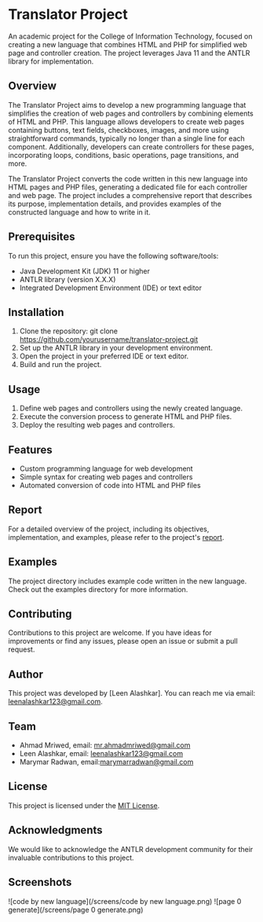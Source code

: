 # Translator Project

An academic project for the College of Information Technology, focused on creating a new language that combines HTML and PHP for simplified web page and controller creation. The project leverages Java 11 and the ANTLR library for implementation.

## Overview

The Translator Project aims to develop a new programming language that simplifies the creation of web pages and controllers by combining elements of HTML and PHP. This language allows developers to create web pages containing buttons, text fields, checkboxes, images, and more using straightforward commands, typically no longer than a single line for each component. Additionally, developers can create controllers for these pages, incorporating loops, conditions, basic operations, page transitions, and more.

The Translator Project converts the code written in this new language into HTML pages and PHP files, generating a dedicated file for each controller and web page. The project includes a comprehensive report that describes its purpose, implementation details, and provides examples of the constructed language and how to write in it.

## Prerequisites

To run this project, ensure you have the following software/tools:

- Java Development Kit (JDK) 11 or higher
- ANTLR library (version X.X.X)
- Integrated Development Environment (IDE) or text editor

## Installation

1. Clone the repository: git clone https://github.com/yourusername/translator-project.git
2. Set up the ANTLR library in your development environment.
3. Open the project in your preferred IDE or text editor.
4. Build and run the project.

## Usage

1. Define web pages and controllers using the newly created language.
2. Execute the conversion process to generate HTML and PHP files.
3. Deploy the resulting web pages and controllers.

## Features

- Custom programming language for web development
- Simple syntax for creating web pages and controllers
- Automated conversion of code into HTML and PHP files

## Report

For a detailed overview of the project, including its objectives, implementation, and examples, please refer to the project's [report](report.pdf).

## Examples

The project directory includes example code written in the new language. Check out the examples directory for more information.

## Contributing

Contributions to this project are welcome. If you have ideas for improvements or find any issues, please open an issue or submit a pull request.

## Author

This project was developed by [Leen Alashkar]. You can reach me via email: leenalashkar123@gmail.com.

## Team

- Ahmad Mriwed, email: mr.ahmadmriwed@gmail.com
- Leen Alashkar, email: leenalashkar123@gmail.com
- Marymar Radwan, email:marymarradwan@gmail.com

## License

This project is licensed under the [MIT License](LICENSE).

## Acknowledgments

We would like to acknowledge the ANTLR development community for their invaluable contributions to this project.

## Screenshots

![code by new language](/screens/code by new language.png)
![page 0 generate](/screens/page 0 generate.png)
